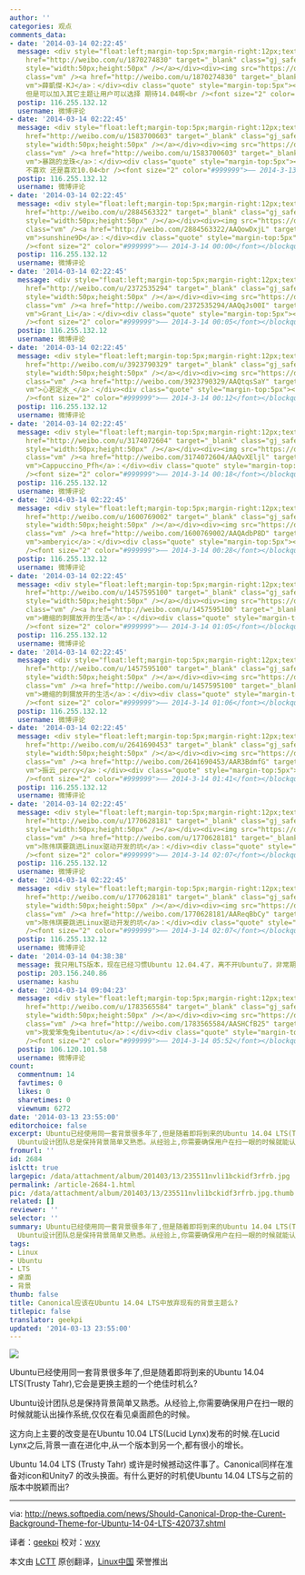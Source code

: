 ```yaml
---
author: ''
categories: 观点
comments_data:
- date: '2014-03-14 02:22:45'
  message: <div style="float:left;margin-top:5px;margin-right:12px;text-align:center"><a
    href="http://weibo.com/u/1870274830" target="_blank" class="gj_safe_a" ><img src="http://tp3.sinaimg.cn/1870274830/50/1295877256/1"
    style="width:50px;height:50px" /></a></div><div><img src="https://dn-linuxcn.qbox.me/xwb/images/bgimg/icon_logo.png"
    class="vm" /><a href="http://weibo.com/u/1870274830" target="_blank" class="gj_safe_a
    vm">薛凱傑-KJ</a>：</div><div class="quote" style="margin-top:5px"><blockquote>我觉得不用换
    但是可以加入其它主题让用户可以选择 期待14.04啊<br /><font size="2" color="#999999">—— 2014-3-13 23:58</font></blockquote></div>
  postip: 116.255.132.12
  username: 微博评论
- date: '2014-03-14 02:22:45'
  message: <div style="float:left;margin-top:5px;margin-right:12px;text-align:center"><a
    href="http://weibo.com/u/1583700603" target="_blank" class="gj_safe_a" ><img src="http://tp4.sinaimg.cn/1583700603/50/5684418625/1"
    style="width:50px;height:50px" /></a></div><div><img src="https://dn-linuxcn.qbox.me/xwb/images/bgimg/icon_logo.png"
    class="vm" /><a href="http://weibo.com/u/1583700603" target="_blank" class="gj_safe_a
    vm">暴跳的龙珠</a>：</div><div class="quote" style="margin-top:5px"><blockquote>左边框
    不喜欢 还是喜欢10.04<br /><font size="2" color="#999999">—— 2014-3-13 23:58</font></blockquote></div>
  postip: 116.255.132.12
  username: 微博评论
- date: '2014-03-14 02:22:45'
  message: <div style="float:left;margin-top:5px;margin-right:12px;text-align:center"><a
    href="http://weibo.com/u/2884563322" target="_blank" class="gj_safe_a" ><img src="http://tp3.sinaimg.cn/2884563322/50/5685346272/1"
    style="width:50px;height:50px" /></a></div><div><img src="https://dn-linuxcn.qbox.me/xwb/images/bgimg/icon_logo.png"
    class="vm" /><a href="http://weibo.com/2884563322/AAQowDxjL" target="_blank" class="gj_safe_a
    vm">sunshine9D</a>：</div><div class="quote" style="margin-top:5px"><blockquote>转发微博<br
    /><font size="2" color="#999999">—— 2014-3-14 00:00</font></blockquote></div>
  postip: 116.255.132.12
  username: 微博评论
- date: '2014-03-14 02:22:45'
  message: <div style="float:left;margin-top:5px;margin-right:12px;text-align:center"><a
    href="http://weibo.com/u/2372535294" target="_blank" class="gj_safe_a" ><img src="http://tp3.sinaimg.cn/2372535294/50/5673088723/1"
    style="width:50px;height:50px" /></a></div><div><img src="https://dn-linuxcn.qbox.me/xwb/images/bgimg/icon_logo.png"
    class="vm" /><a href="http://weibo.com/2372535294/AAQqJs00I" target="_blank" class="gj_safe_a
    vm">Grant_Li</a>：</div><div class="quote" style="margin-top:5px"><blockquote>期待<br
    /><font size="2" color="#999999">—— 2014-3-14 00:05</font></blockquote></div>
  postip: 116.255.132.12
  username: 微博评论
- date: '2014-03-14 02:22:45'
  message: <div style="float:left;margin-top:5px;margin-right:12px;text-align:center"><a
    href="http://weibo.com/u/3923790329" target="_blank" class="gj_safe_a" ><img src="http://tp2.sinaimg.cn/3923790329/50/5681901527/1"
    style="width:50px;height:50px" /></a></div><div><img src="https://dn-linuxcn.qbox.me/xwb/images/bgimg/icon_logo.png"
    class="vm" /><a href="http://weibo.com/3923790329/AAQtqsSaY" target="_blank" class="gj_safe_a
    vm">心若定水_</a>：</div><div class="quote" style="margin-top:5px"><blockquote>转发微博<br
    /><font size="2" color="#999999">—— 2014-3-14 00:12</font></blockquote></div>
  postip: 116.255.132.12
  username: 微博评论
- date: '2014-03-14 02:22:45'
  message: <div style="float:left;margin-top:5px;margin-right:12px;text-align:center"><a
    href="http://weibo.com/u/3174072604" target="_blank" class="gj_safe_a" ><img src="http://tp1.sinaimg.cn/3174072604/50/5689326458/1"
    style="width:50px;height:50px" /></a></div><div><img src="https://dn-linuxcn.qbox.me/xwb/images/bgimg/icon_logo.png"
    class="vm" /><a href="http://weibo.com/3174072604/AAQvXEljl" target="_blank" class="gj_safe_a
    vm">Cappuccino_Pfh</a>：</div><div class="quote" style="margin-top:5px"><blockquote>转发微博<br
    /><font size="2" color="#999999">—— 2014-3-14 00:18</font></blockquote></div>
  postip: 116.255.132.12
  username: 微博评论
- date: '2014-03-14 02:22:45'
  message: <div style="float:left;margin-top:5px;margin-right:12px;text-align:center"><a
    href="http://weibo.com/u/1600769002" target="_blank" class="gj_safe_a" ><img src="http://tp3.sinaimg.cn/1600769002/50/40017284802/1"
    style="width:50px;height:50px" /></a></div><div><img src="https://dn-linuxcn.qbox.me/xwb/images/bgimg/icon_logo.png"
    class="vm" /><a href="http://weibo.com/1600769002/AAQAdbP8D" target="_blank" class="gj_safe_a
    vm">amberyic</a>：</div><div class="quote" style="margin-top:5px"><blockquote>转发微博<br
    /><font size="2" color="#999999">—— 2014-3-14 00:28</font></blockquote></div>
  postip: 116.255.132.12
  username: 微博评论
- date: '2014-03-14 02:22:45'
  message: <div style="float:left;margin-top:5px;margin-right:12px;text-align:center"><a
    href="http://weibo.com/u/1457595100" target="_blank" class="gj_safe_a" ><img src="http://tp1.sinaimg.cn/1457595100/50/40021960061/1"
    style="width:50px;height:50px" /></a></div><div><img src="https://dn-linuxcn.qbox.me/xwb/images/bgimg/icon_logo.png"
    class="vm" /><a href="http://weibo.com/u/1457595100" target="_blank" class="gj_safe_a
    vm">蜷缩的刺猬放开的生活</a>：</div><div class="quote" style="margin-top:5px"><blockquote>不知道为何，unity8发布后，我升级到ubuntu1404，居然到了登录界面，无论如何输入秘密，就是登不进去[疑问][疑问][疑问][疑问]<br
    /><font size="2" color="#999999">—— 2014-3-14 01:05</font></blockquote></div>
  postip: 116.255.132.12
  username: 微博评论
- date: '2014-03-14 02:22:45'
  message: <div style="float:left;margin-top:5px;margin-right:12px;text-align:center"><a
    href="http://weibo.com/u/1457595100" target="_blank" class="gj_safe_a" ><img src="http://tp1.sinaimg.cn/1457595100/50/40021960061/1"
    style="width:50px;height:50px" /></a></div><div><img src="https://dn-linuxcn.qbox.me/xwb/images/bgimg/icon_logo.png"
    class="vm" /><a href="http://weibo.com/u/1457595100" target="_blank" class="gj_safe_a
    vm">蜷缩的刺猬放开的生活</a>：</div><div class="quote" style="margin-top:5px"><blockquote>回复@暴跳的龙珠:那你可以安装gnome界面呀<br
    /><font size="2" color="#999999">—— 2014-3-14 01:06</font></blockquote></div>
  postip: 116.255.132.12
  username: 微博评论
- date: '2014-03-14 02:22:45'
  message: <div style="float:left;margin-top:5px;margin-right:12px;text-align:center"><a
    href="http://weibo.com/u/2641690453" target="_blank" class="gj_safe_a" ><img src="http://tp2.sinaimg.cn/2641690453/50/22849477815/1"
    style="width:50px;height:50px" /></a></div><div><img src="https://dn-linuxcn.qbox.me/xwb/images/bgimg/icon_logo.png"
    class="vm" /><a href="http://weibo.com/2641690453/AAR3BdmfG" target="_blank" class="gj_safe_a
    vm">振云_percy</a>：</div><div class="quote" style="margin-top:5px"><blockquote>ubuntu有些问题很蛋疼，不过依旧期待14.04<br
    /><font size="2" color="#999999">—— 2014-3-14 01:41</font></blockquote></div>
  postip: 116.255.132.12
  username: 微博评论
- date: '2014-03-14 02:22:45'
  message: <div style="float:left;margin-top:5px;margin-right:12px;text-align:center"><a
    href="http://weibo.com/u/1770628181" target="_blank" class="gj_safe_a" ><img src="http://tp2.sinaimg.cn/1770628181/50/40044213549/1"
    style="width:50px;height:50px" /></a></div><div><img src="https://dn-linuxcn.qbox.me/xwb/images/bgimg/icon_logo.png"
    class="vm" /><a href="http://weibo.com/u/1770628181" target="_blank" class="gj_safe_a
    vm">陈伟琪要跳进Linux驱动开发的坑</a>：</div><div class="quote" style="margin-top:5px"><blockquote>还在用12.04的飘过呢～Ubuntu13.04激进的改变使得我真的无法适应，ia-lib32这个软件包删掉了我就已经快崩溃了，然后输入法的问题更是想死，恶心，的确。。。<br
    /><font size="2" color="#999999">—— 2014-3-14 02:07</font></blockquote></div>
  postip: 116.255.132.12
  username: 微博评论
- date: '2014-03-14 02:22:45'
  message: <div style="float:left;margin-top:5px;margin-right:12px;text-align:center"><a
    href="http://weibo.com/u/1770628181" target="_blank" class="gj_safe_a" ><img src="http://tp2.sinaimg.cn/1770628181/50/40044213549/1"
    style="width:50px;height:50px" /></a></div><div><img src="https://dn-linuxcn.qbox.me/xwb/images/bgimg/icon_logo.png"
    class="vm" /><a href="http://weibo.com/1770628181/AAReqBbCy" target="_blank" class="gj_safe_a
    vm">陈伟琪要跳进Linux驱动开发的坑</a>：</div><div class="quote" style="margin-top:5px"><blockquote>还在用12.04的飘过呢～Ubuntu13.04激进的改变使得我真的无法适应，ia-lib32这个软件包删掉了我就已经快崩溃了，然后输入法的问题更是想死，恶心，的确。。。<br
    /><font size="2" color="#999999">—— 2014-3-14 02:07</font></blockquote></div>
  postip: 116.255.132.12
  username: 微博评论
- date: '2014-03-14 04:38:38'
  message: 我只用LTS版本，现在已经习惯Ubuntu 12.04.4了，离不开Ubuntu了，非常期待14.04 LTS的降临！
  postip: 203.156.240.86
  username: kashu
- date: '2014-03-14 09:04:23'
  message: <div style="float:left;margin-top:5px;margin-right:12px;text-align:center"><a
    href="http://weibo.com/u/1783565584" target="_blank" class="gj_safe_a" ><img src="http://tp1.sinaimg.cn/1783565584/50/40013997715/1"
    style="width:50px;height:50px" /></a></div><div><img src="https://dn-linuxcn.qbox.me/xwb/images/bgimg/icon_logo.png"
    class="vm" /><a href="http://weibo.com/1783565584/AASHCfB25" target="_blank" class="gj_safe_a
    vm">我爱笨兔兔ibentutu</a>：</div><div class="quote" style="margin-top:5px"><blockquote>ubuntu顾佣了一批专栏作家？天天写没意思的额东西，然后我们翻译？<br
    /><font size="2" color="#999999">—— 2014-3-14 05:52</font></blockquote></div>
  postip: 106.120.101.58
  username: 微博评论
count:
  commentnum: 14
  favtimes: 0
  likes: 0
  sharetimes: 0
  viewnum: 6272
date: '2014-03-13 23:55:00'
editorchoice: false
excerpt: Ubuntu已经使用同一套背景很多年了,但是随着即将到来的Ubuntu 14.04 LTS(Trusty Tahr),它会是更换主题的一个绝佳时机么?
  Ubuntu设计团队总是保持背景简单又熟悉。从经验上,你需要确保用户在扫一眼的时候就能认出操作 ...
fromurl: ''
id: 2684
islctt: true
largepic: /data/attachment/album/201403/13/235511nvli1bckidf3rfrb.jpg
permalink: /article-2684-1.html
pic: /data/attachment/album/201403/13/235511nvli1bckidf3rfrb.jpg.thumb.jpg
related: []
reviewer: ''
selector: ''
summary: Ubuntu已经使用同一套背景很多年了,但是随着即将到来的Ubuntu 14.04 LTS(Trusty Tahr),它会是更换主题的一个绝佳时机么?
  Ubuntu设计团队总是保持背景简单又熟悉。从经验上,你需要确保用户在扫一眼的时候就能认出操作 ...
tags:
- Linux
- Ubuntu
- LTS
- 桌面
- 背景
thumb: false
title: Canonical应该在Ubuntu 14.04 LTS中放弃现有的背景主题么?
titlepic: false
translator: geekpi
updated: '2014-03-13 23:55:00'
---
```


![](/data/attachment/album/201403/13/235511nvli1bckidf3rfrb.jpg)


Ubuntu已经使用同一套背景很多年了,但是随着即将到来的Ubuntu 14.04 LTS(Trusty Tahr),它会是更换主题的一个绝佳时机么?


Ubuntu设计团队总是保持背景简单又熟悉。从经验上,你需要确保用户在扫一眼的时候就能认出操作系统,仅仅在看见桌面颜色的时候。


这方向上主要的改变是在Ubuntu 10.04 LTS(Lucid Lynx)发布的时候.在Lucid Lynx之后,背景一直在进化中,从一个版本到另一个,都有很小的增长。


Ubuntu 14.04 LTS (Trusty Tahr) 或许是时候撼动这件事了。Canonical同样在准备对icon和Unity7 的改头换面。有什么更好的时机使Ubuntu 14.04 LTS与之前的版本中脱颖而出?




---


via: <http://news.softpedia.com/news/Should-Canonical-Drop-the-Curent-Background-Theme-for-Ubuntu-14-04-LTS-420737.shtml>


译者：[geekpi](https://github.com/geekpi) 校对：[wxy](https://github.com/wxy)


本文由 [LCTT](https://github.com/LCTT/TranslateProject) 原创翻译，[Linux中国](http://linux.cn/) 荣誉推出
